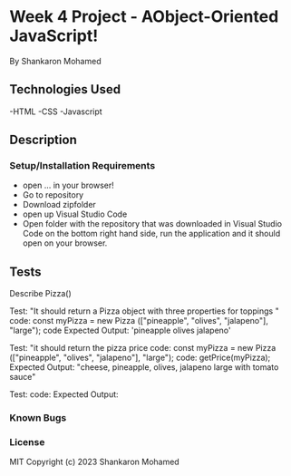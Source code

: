 

# Week 4 Project - AObject-Oriented JavaScript!
By Shankaron Mohamed


## Technologies Used
-HTML
-CSS
-Javascript

## Description

### Setup/Installation Requirements
- open ... in your browser!
- Go to repository
- Download zipfolder
- open up Visual Studio Code
- Open folder with the repository that was downloaded
in Visual Studio Code on the bottom right hand side, run the application and it should open on your browser.

## Tests
 Describe Pizza()

Test: "It should return a Pizza object with three properties for toppings "
code: const myPizza = new Pizza (["pineapple", "olives", "jalapeno"], "large");
code
Expected Output: 'pineapple olives jalapeno'

Test: "it should return the pizza price
code: const myPizza = new Pizza (["pineapple", "olives", "jalapeno"], "large");
code: getPrice(myPizza);
Expected Output: "cheese, pineapple, olives, jalapeno large with tomato sauce"

Test:
code:
Expected Output:





### Known Bugs

### License
MIT
Copyright (c) 2023 Shankaron Mohamed



